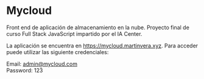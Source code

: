 # Mycloud
Front end de aplicación de almacenamiento en la nube. Proyecto final de curso Full Stack JavaScript impartido por el IA Center.

La aplicación se encuentra en https://mycloud.martinvera.xyz. Para acceder puede utilizar las siguiente credenciales:

  Email: admin@mycloud.com </br>
  Password: 123
  
  

